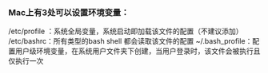 

### Mac上有3处可以设置环境变量：
/etc/profile ：系统全局变量，系统启动即加载该文件的配置（不建议添加）
/etc/bashrc：所有类型的bash shell 都会读取该文件的配置
~/.bash_profile：配置用户级环境变量，在系统用户文件夹下创建，当用户登录时，该文件会被执行且仅执行一次